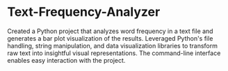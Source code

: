 # Text-Frequency-Analyzer
Created a Python project that analyzes word frequency in a text file and generates a bar plot visualization of the results. Leveraged Python's file handling, string manipulation, and data visualization libraries to transform raw text into insightful visual representations. The command-line interface enables easy interaction with the project.

